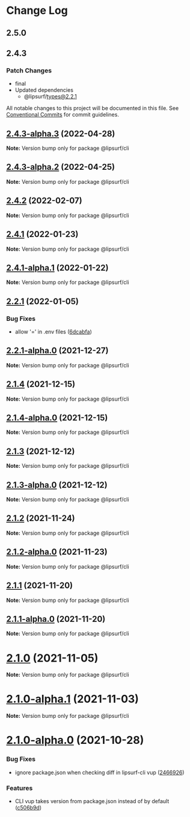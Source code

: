 # Change Log

## 2.5.0

## 2.4.3

### Patch Changes

- final
- Updated dependencies
  - @lipsurf/types@2.2.1

All notable changes to this project will be documented in this file.
See [Conventional Commits](https://conventionalcommits.org) for commit guidelines.

## [2.4.3-alpha.3](https://github.com/LipSurf/cli/compare/@lipsurf/cli@2.4.3-alpha.2...@lipsurf/cli@2.4.3-alpha.3) (2022-04-28)

**Note:** Version bump only for package @lipsurf/cli

## [2.4.3-alpha.2](https://github.com/LipSurf/cli/compare/@lipsurf/cli@2.4.3-alpha.1...@lipsurf/cli@2.4.3-alpha.2) (2022-04-25)

**Note:** Version bump only for package @lipsurf/cli

## [2.4.2](https://github.com/LipSurf/cli/compare/@lipsurf/cli@2.4.2-alpha.0...@lipsurf/cli@2.4.2) (2022-02-07)

**Note:** Version bump only for package @lipsurf/cli

## [2.4.1](https://github.com/LipSurf/cli/compare/@lipsurf/cli@2.4.1-alpha.1...@lipsurf/cli@2.4.1) (2022-01-23)

**Note:** Version bump only for package @lipsurf/cli

## [2.4.1-alpha.1](https://github.com/LipSurf/cli/compare/@lipsurf/cli@2.4.1-alpha.0...@lipsurf/cli@2.4.1-alpha.1) (2022-01-22)

**Note:** Version bump only for package @lipsurf/cli

## [2.2.1](https://github.com/LipSurf/cli/compare/@lipsurf/cli@2.2.1-alpha.0...@lipsurf/cli@2.2.1) (2022-01-05)

### Bug Fixes

- allow '=' in .env files ([6dcabfa](https://github.com/LipSurf/cli/commit/6dcabfa89fae4d0c1d1b1583f7ee51fe49ab1e65))

## [2.2.1-alpha.0](https://github.com/LipSurf/cli/compare/@lipsurf/cli@2.2.0...@lipsurf/cli@2.2.1-alpha.0) (2021-12-27)

**Note:** Version bump only for package @lipsurf/cli

## [2.1.4](https://github.com/LipSurf/cli/compare/@lipsurf/cli@2.1.4-alpha.0...@lipsurf/cli@2.1.4) (2021-12-15)

**Note:** Version bump only for package @lipsurf/cli

## [2.1.4-alpha.0](https://github.com/LipSurf/cli/compare/@lipsurf/cli@2.1.3...@lipsurf/cli@2.1.4-alpha.0) (2021-12-15)

**Note:** Version bump only for package @lipsurf/cli

## [2.1.3](https://github.com/LipSurf/cli/compare/@lipsurf/cli@2.1.3-alpha.0...@lipsurf/cli@2.1.3) (2021-12-12)

**Note:** Version bump only for package @lipsurf/cli

## [2.1.3-alpha.0](https://github.com/LipSurf/cli/compare/@lipsurf/cli@2.1.2...@lipsurf/cli@2.1.3-alpha.0) (2021-12-12)

**Note:** Version bump only for package @lipsurf/cli

## [2.1.2](https://github.com/LipSurf/cli/compare/@lipsurf/cli@2.1.2-alpha.0...@lipsurf/cli@2.1.2) (2021-11-24)

**Note:** Version bump only for package @lipsurf/cli

## [2.1.2-alpha.0](https://github.com/LipSurf/cli/compare/@lipsurf/cli@2.1.1...@lipsurf/cli@2.1.2-alpha.0) (2021-11-23)

**Note:** Version bump only for package @lipsurf/cli

## [2.1.1](https://github.com/LipSurf/cli/compare/@lipsurf/cli@2.1.1-alpha.0...@lipsurf/cli@2.1.1) (2021-11-20)

**Note:** Version bump only for package @lipsurf/cli

## [2.1.1-alpha.0](https://github.com/LipSurf/cli/compare/@lipsurf/cli@2.1.0...@lipsurf/cli@2.1.1-alpha.0) (2021-11-20)

**Note:** Version bump only for package @lipsurf/cli

# [2.1.0](https://github.com/LipSurf/cli/compare/@lipsurf/cli@2.1.0-alpha.1...@lipsurf/cli@2.1.0) (2021-11-05)

**Note:** Version bump only for package @lipsurf/cli

# [2.1.0-alpha.1](https://github.com/LipSurf/cli/compare/@lipsurf/cli@2.1.0-alpha.0...@lipsurf/cli@2.1.0-alpha.1) (2021-11-03)

**Note:** Version bump only for package @lipsurf/cli

# [2.1.0-alpha.0](https://github.com/LipSurf/cli/compare/@lipsurf/cli@2.0.0...@lipsurf/cli@2.1.0-alpha.0) (2021-10-28)

### Bug Fixes

- ignore package.json when checking diff in lipsurf-cli vup ([2466926](https://github.com/LipSurf/cli/commit/2466926f44c6cec27193534055f4ef662a0f41b8))

### Features

- CLI vup takes version from package.json instead of by default ([c506b9d](https://github.com/LipSurf/cli/commit/c506b9d3552d0886c6473b3e0ceb08c263373ced))
